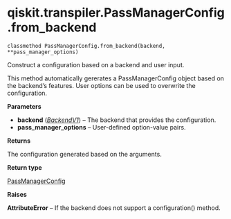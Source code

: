 # qiskit.transpiler.PassManagerConfig.from\_backend

`classmethod PassManagerConfig.from_backend(backend, **pass_manager_options)`

Construct a configuration based on a backend and user input.

This method automatically gererates a PassManagerConfig object based on the backend’s features. User options can be used to overwrite the configuration.

**Parameters**

*   **backend** ([*BackendV1*](qiskit.providers.BackendV1#qiskit.providers.BackendV1 "qiskit.providers.BackendV1")) – The backend that provides the configuration.
*   **pass\_manager\_options** – User-defined option-value pairs.

**Returns**

The configuration generated based on the arguments.

**Return type**

[PassManagerConfig](qiskit.transpiler.PassManagerConfig#qiskit.transpiler.PassManagerConfig "qiskit.transpiler.PassManagerConfig")

**Raises**

**AttributeError** – If the backend does not support a configuration() method.
